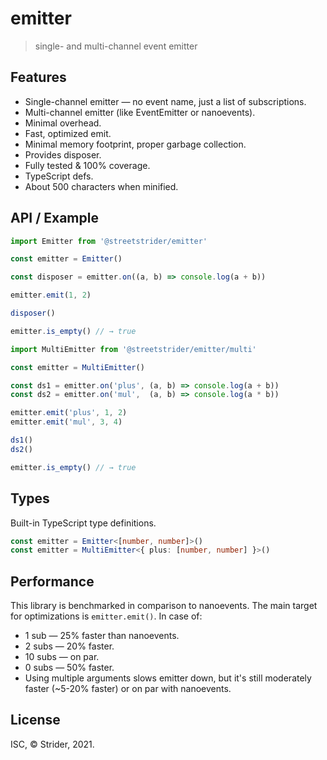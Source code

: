 # emitter
> single- and multi-channel event emitter

## Features
* Single-channel emitter — no event name, just a list of subscriptions.
* Multi-channel emitter (like EventEmitter or nanoevents).
* Minimal overhead.
* Fast, optimized emit.
* Minimal memory footprint, proper garbage collection.
* Provides disposer.
* Fully tested & 100% coverage.
* TypeScript defs.
* About 500 characters when minified.

## API / Example
```js
import Emitter from '@streetstrider/emitter'

const emitter = Emitter()

const disposer = emitter.on((a, b) => console.log(a + b))

emitter.emit(1, 2)

disposer()

emitter.is_empty() // → true
```

```js
import MultiEmitter from '@streetstrider/emitter/multi'

const emitter = MultiEmitter()

const ds1 = emitter.on('plus', (a, b) => console.log(a + b))
const ds2 = emitter.on('mul',  (a, b) => console.log(a * b))

emitter.emit('plus', 1, 2)
emitter.emit('mul', 3, 4)

ds1()
ds2()

emitter.is_empty() // → true
```

## Types
Built-in TypeScript type definitions.
```typescript
const emitter = Emitter<[number, number]>()
const emitter = MultiEmitter<{ plus: [number, number] }>()
```

## Performance
This library is benchmarked in comparison to nanoevents. The main target for optimizations is `emitter.emit()`.
In case of:
* 1 sub — 25% faster than nanoevents.
* 2 subs — 20% faster.
* 10 subs — on par.
* 0 subs — 50% faster.
* Using multiple arguments slows emitter down, but it's still moderately faster (~5-20% faster) or on par with nanoevents.

## License
ISC, © Strider, 2021.
